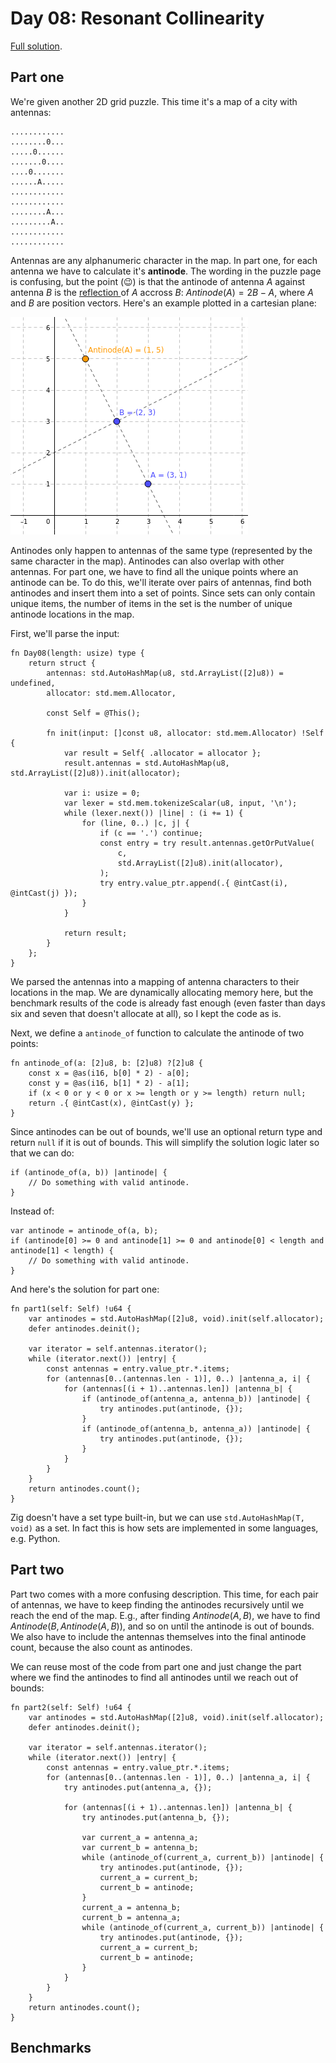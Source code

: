 # Day 08: Resonant Collinearity

[Full solution](../src/days/day08.zig).

## Part one

We're given another 2D grid puzzle. This time it's a map of a city with antennas:

```
............
........0...
.....0......
.......0....
....0.......
......A.....
............
............
........A...
.........A..
............
............
```

Antennas are any alphanumeric character in the map. In part one, for each antenna we have to calculate it's **antinode**. The wording in the puzzle page is confusing, but the point (😉) is that the antinode of antenna $A$ against antenna $B$ is the [reflection ](https://en.wikipedia.org/wiki/Point_reflection)of $A$ accross $B$: $Antinode(A) = 2B - A$, where $A$ and $B$ are position vectors. Here's an example plotted in a cartesian plane:

![Antinode example visualization](./images/day08-1.png)

Antinodes only happen to antennas of the same type (represented by the same character in the map). Antinodes can also overlap with other antennas. For part one, we have to find all the unique points where an antinode can be. To do this, we'll iterate over pairs of antennas, find both antinodes and insert them into a set of points. Since sets can only contain unique items, the number of items in the set is the number of unique antinode locations in the map.

First, we'll parse the input:

```zig
fn Day08(length: usize) type {
    return struct {
        antennas: std.AutoHashMap(u8, std.ArrayList([2]u8)) = undefined,
        allocator: std.mem.Allocator,

        const Self = @This();

        fn init(input: []const u8, allocator: std.mem.Allocator) !Self {
            var result = Self{ .allocator = allocator };
            result.antennas = std.AutoHashMap(u8, std.ArrayList([2]u8)).init(allocator);

            var i: usize = 0;
            var lexer = std.mem.tokenizeScalar(u8, input, '\n');
            while (lexer.next()) |line| : (i += 1) {
                for (line, 0..) |c, j| {
                    if (c == '.') continue;
                    const entry = try result.antennas.getOrPutValue(
                        c,
                        std.ArrayList([2]u8).init(allocator),
                    );
                    try entry.value_ptr.append(.{ @intCast(i), @intCast(j) });
                }
            }

            return result;
        }
    };
}
```

We parsed the antennas into a mapping of antenna characters to their locations in the map. We are dynamically allocating memory here, but the benchmark results of the code is already fast enough (even faster than days six and seven that doesn't allocate at all), so I kept the code as is.

Next, we define a `antinode_of` function to calculate the antinode of two points:

```zig
fn antinode_of(a: [2]u8, b: [2]u8) ?[2]u8 {
    const x = @as(i16, b[0] * 2) - a[0];
    const y = @as(i16, b[1] * 2) - a[1];
    if (x < 0 or y < 0 or x >= length or y >= length) return null;
    return .{ @intCast(x), @intCast(y) };
}
```

Since antinodes can be out of bounds, we'll use an optional return type and return `null` if it is out of bounds. This will simplify the solution logic later so that we can do:

```zig
if (antinode_of(a, b)) |antinode| {
    // Do something with valid antinode.
}
```

Instead of:

```zig
var antinode = antinode_of(a, b);
if (antinode[0] >= 0 and antinode[1] >= 0 and antinode[0] < length and antinode[1] < length) {
    // Do something with valid antinode.
}
```

And here's the solution for part one:

```zig
fn part1(self: Self) !u64 {
    var antinodes = std.AutoHashMap([2]u8, void).init(self.allocator);
    defer antinodes.deinit();

    var iterator = self.antennas.iterator();
    while (iterator.next()) |entry| {
        const antennas = entry.value_ptr.*.items;
        for (antennas[0..(antennas.len - 1)], 0..) |antenna_a, i| {
            for (antennas[(i + 1)..antennas.len]) |antenna_b| {
                if (antinode_of(antenna_a, antenna_b)) |antinode| {
                    try antinodes.put(antinode, {});
                }
                if (antinode_of(antenna_b, antenna_a)) |antinode| {
                    try antinodes.put(antinode, {});
                }
            }
        }
    }
    return antinodes.count();
}
```

Zig doesn't have a set type built-in, but we can use `std.AutoHashMap(T, void)` as a set. In fact this is how sets are implemented in some languages, e.g. Python.

## Part two

Part two comes with a more confusing description. This time, for each pair of antennas, we have to keep finding the antinodes recursively until we reach the end of the map. E.g., after finding $Antinode(A, B)$, we have to find $Antinode(B, Antinode(A, B))$, and so on until the antinode is out of bounds. We also have to include the antennas themselves into the final antinode count, because the also count as antinodes.

We can reuse most of the code from part one and just change the part where we find the antinodes to find all antinodes until we reach out of bounds:

```zig
fn part2(self: Self) !u64 {
    var antinodes = std.AutoHashMap([2]u8, void).init(self.allocator);
    defer antinodes.deinit();

    var iterator = self.antennas.iterator();
    while (iterator.next()) |entry| {
        const antennas = entry.value_ptr.*.items;
        for (antennas[0..(antennas.len - 1)], 0..) |antenna_a, i| {
            try antinodes.put(antenna_a, {});

            for (antennas[(i + 1)..antennas.len]) |antenna_b| {
                try antinodes.put(antenna_b, {});

                var current_a = antenna_a;
                var current_b = antenna_b;
                while (antinode_of(current_a, current_b)) |antinode| {
                    try antinodes.put(antinode, {});
                    current_a = current_b;
                    current_b = antinode;
                }
                current_a = antenna_b;
                current_b = antenna_a;
                while (antinode_of(current_a, current_b)) |antinode| {
                    try antinodes.put(antinode, {});
                    current_a = current_b;
                    current_b = antinode;
                }
            }
        }
    }
    return antinodes.count();
}
```

## Benchmarks
